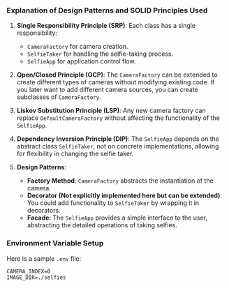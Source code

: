 ### Explanation of Design Patterns and SOLID Principles Used

1. **Single Responsibility Principle (SRP)**: Each class has a single responsibility:
   - `CameraFactory` for camera creation.
   - `SelfieTaker` for handling the selfie-taking process.
   - `SelfieApp` for application control flow.

2. **Open/Closed Principle (OCP)**: The `CameraFactory` can be extended to create different types of cameras without modifying existing code. If you later want to add different camera sources, you can create subclasses of `CameraFactory`.

3. **Liskov Substitution Principle (LSP)**: Any new camera factory can replace `DefaultCameraFactory` without affecting the functionality of the `SelfieApp`.

4. **Dependency Inversion Principle (DIP)**: The `SelfieApp` depends on the abstract class `SelfieTaker`, not on concrete implementations, allowing for flexibility in changing the selfie taker.

5. **Design Patterns**:
   - **Factory Method**: `CameraFactory` abstracts the instantiation of the camera.
   - **Decorator (Not explicitly implemented here but can be extended)**: You could add functionality to `SelfieTaker` by wrapping it in decorators.
   - **Facade**: The `SelfieApp` provides a simple interface to the user, abstracting the detailed operations of taking selfies.

### Environment Variable Setup

Here is a sample `.env` file:

```
CAMERA_INDEX=0
IMAGE_DIR=./selfies
```
